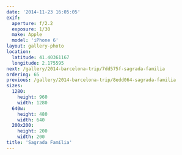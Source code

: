 ```yaml
---
date: '2014-11-23 16:05:05'
exif:
  aperture: f/2.2
  exposure: 1/30
  make: Apple
  model: 'iPhone 6'
layout: gallery-photo
location:
  latitude: 41.40361167
  longitude: 2.175595
next: /gallery/2014-barcelona-trip/7dd575f-sagrada-familia
ordering: 65
previous: /gallery/2014-barcelona-trip/8edd064-sagrada-familia
sizes:
  1280:
    height: 960
    width: 1280
  640w:
    height: 480
    width: 640
  200x200:
    height: 200
    width: 200
title: 'Sagrada Família'
---
```

